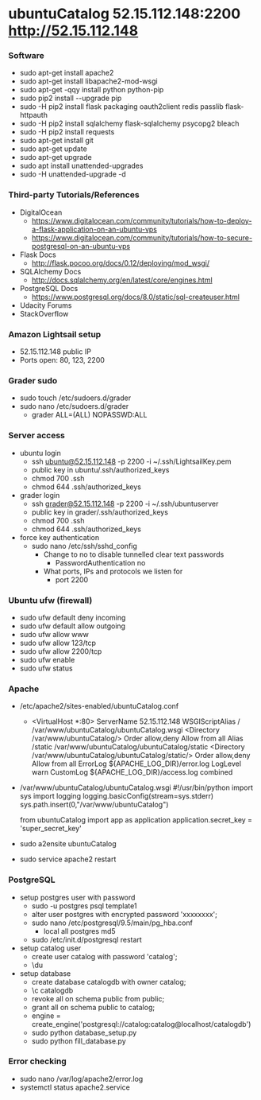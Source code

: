# ubuntuCatalog 52.15.112.148:2200 http://52.15.112.148

### Software
   * sudo apt-get install apache2
   * sudo apt-get install libapache2-mod-wsgi
   * sudo apt-get -qqy install python python-pip
   * sudo pip2 install --upgrade pip
   * sudo -H pip2 install flask packaging oauth2client redis passlib flask-httpauth
   * sudo -H pip2 install sqlalchemy flask-sqlalchemy psycopg2 bleach
   * sudo -H pip2 install requests
   * sudo apt-get install git
   * sudo apt-get update
   * sudo apt-get upgrade
   * sudo apt install unattended-upgrades
   * sudo -H unattended-upgrade -d
   
### Third-party Tutorials/References
   * DigitalOcean 
      * https://www.digitalocean.com/community/tutorials/how-to-deploy-a-flask-application-on-an-ubuntu-vps
      * https://www.digitalocean.com/community/tutorials/how-to-secure-postgresql-on-an-ubuntu-vps
   * Flask Docs
      * http://flask.pocoo.org/docs/0.12/deploying/mod_wsgi/
   * SQLAlchemy Docs
      * http://docs.sqlalchemy.org/en/latest/core/engines.html
   * PostgreSQL Docs
      * https://www.postgresql.org/docs/8.0/static/sql-createuser.html
   * Udacity Forums 
   * StackOverflow

### Amazon Lightsail setup
   * 52.15.112.148 public IP
   * Ports open: 80, 123, 2200
   
### Grader sudo 
   * sudo touch /etc/sudoers.d/grader
   * sudo nano /etc/sudoers.d/grader
      * grader ALL=(ALL) NOPASSWD:ALL
   
### Server access
   * ubuntu login
      * ssh ubuntu@52.15.112.148 -p 2200 -i ~/.ssh/LightsailKey.pem
      * public key in ubuntu/.ssh/authorized_keys
      * chmod 700 .ssh
      * chmod 644 .ssh/authorized_keys
   * grader login
      * ssh grader@52.15.112.148 -p 2200 -i ~/.ssh/ubuntuserver
      * public key in grader/.ssh/authorized_keys
      * chmod 700 .ssh
      * chmod 644 .ssh/authorized_keys
   * force key authentication
      * sudo nano /etc/ssh/sshd_config
         * Change to no to disable tunnelled clear text passwords
            * PasswordAuthentication no
         * What ports, IPs and protocols we listen for 
            * port 2200

### Ubuntu ufw (firewall)
   * sudo ufw default deny incoming
   * sudo ufw default allow outgoing
   * sudo ufw allow www
   * sudo ufw allow 123/tcp
   * sudo ufw allow 2200/tcp
   * sudo ufw enable
   * sudo ufw status
   
### Apache
   * /etc/apache2/sites-enabled/ubuntuCatalog.conf
      * <VirtualHost *:80>
          ServerName 52.15.112.148
          WSGIScriptAlias / /var/www/ubuntuCatalog/ubuntuCatalog.wsgi
          <Directory /var/www/ubuntuCatalog/>
                  Order allow,deny
                  Allow from all
          </Directory>
          Alias /static /var/www/ubuntuCatalog/ubuntuCatalog/static
          <Directory /var/www/ubuntuCatalog/ubuntuCatalog/static/>
                  Order allow,deny
                  Allow from all
          </Directory>
          ErrorLog ${APACHE_LOG_DIR}/error.log
          LogLevel warn
          CustomLog ${APACHE_LOG_DIR}/access.log combined
      </VirtualHost>
   * /var/www/ubuntuCatalog/ubuntuCatalog.wsgi
      #!/usr/bin/python
      import sys
      import logging
      logging.basicConfig(stream=sys.stderr)
      sys.path.insert(0,"/var/www/ubuntuCatalog")

      from ubuntuCatalog import app as application
      application.secret_key = 'super_secret_key'
   * sudo a2ensite ubuntuCatalog
   * sudo service apache2 restart
      
### PostgreSQL
   * setup postgres user with password
      * sudo -u postgres psql template1
      * alter user postgres with encrypted password 'xxxxxxxx';
      * sudo nano /etc/postgresql/9.5/main/pg_hba.conf
         * local all postgres md5
      * sudo /etc/init.d/postgresql restart
   * setup catalog user
      * create user catalog with password 'catalog';
      * \du
   * setup database
      * create database catalogdb with owner catalog;
      * \c catalogdb
      * revoke all on schema public from public;
      * grant all on schema public to catalog;
      * engine = create_engine('postgresql://catalog:catalog@localhost/catalogdb')
      * sudo python database_setup.py
      * sudo python fill_database.py
      
### Error checking
   * sudo nano /var/log/apache2/error.log
   * systemctl status apache2.service
